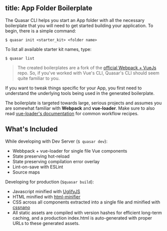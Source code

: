 title: App Folder Boilerplate
---
The Quasar CLI helps you start an App folder with all the necessary boilerplate that you will need to get started building your application. To begin, there is a simple command:
```
$ quasar init <starter_kit> <folder name>
```

To list all available starter kit names, type:
```
$ quasar list
```

> The created boilerplates are a fork of the [official Webpack + VueJs](https://github.com/vuejs-templates/webpack) repo. So, if you've worked with Vue's CLI, Quasar's CLI should seem quite familiar to you.

If you want to tweak things specific for your App, you first need to understand the underlying tools being used in the generated boilerplate.

The boilerplate is targeted towards large, serious projects and assumes you are somewhat familiar with **Webpack** and **vue-loader**. Make sure to also read [vue-loader's documentation](http://vue-loader.vuejs.org/index.html) for common workflow recipes.

## What's Included

While developing with Dev Server (`$ quasar dev`):
* Webbpack + vue-loader for single file Vue components
* State preserving hot-reload
* State preserving compilation error overlay
* Lint-on-save with ESLint
* Source maps

Developing for production (`$quasar build`):
* Javascript minified with [UglifyJS](https://github.com/mishoo/UglifyJS2)
* HTML minified with [html-minifier](https://github.com/kangax/html-minifier)
* CSS across all components extracted into a single file and minified with [cssnano](https://github.com/ben-eb/cssnano)
* All static assets are compiled with version hashes for efficient long-term caching, and a production index.html is auto-generated with proper URLs to these generated assets.
